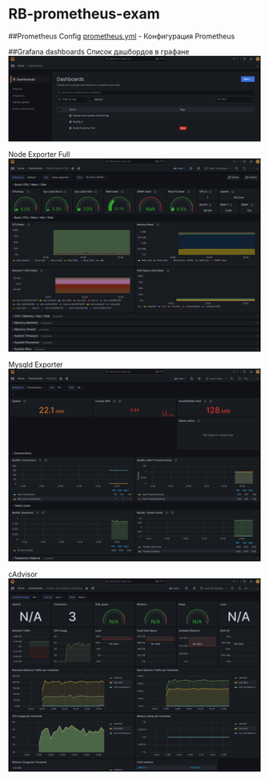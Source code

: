 # RB-prometheus-exam

##Prometheus Config
[prometheus.yml](https://github.com/ZExUZzzz/RB-prometheus-exam/blob/main/prometheus.yml) - Конфигурация Prometheus

##Grafana dashboards
Список дашбордов в графане
![dashboards](https://github.com/ZExUZzzz/RB-prometheus-exam/blob/main/screenshots/dashboards.png)

Node Exporter Full
![dashboards/node_exporter](https://github.com/ZExUZzzz/RB-prometheus-exam/blob/main/screenshots/node_exp_full.png)

Mysqld Exporter
![dashboards/mysqld_exporter](https://github.com/ZExUZzzz/RB-prometheus-exam/blob/main/screenshots/mysqld.png)

cAdvisor
![dashboards/cadvisor](https://github.com/ZExUZzzz/RB-prometheus-exam/blob/main/screenshots/cadvisor.png)
